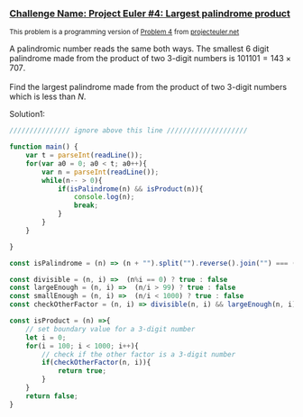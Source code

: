 ### [Challenge Name: Project Euler #4: Largest palindrome product](/contests/projecteuler/challenges/euler004)


<sub>This problem is a programming version of [Problem 4](https://projecteuler.net/problem=4) from [projecteuler.net](https://projecteuler.net/)</sub>

A palindromic number reads the same both ways. The smallest 6 digit palindrome made from the product of two 3-digit numbers is $101101 = 143 \times 707$.  
<br>
Find the largest palindrome made from the product of two 3-digit numbers which is less than $N$.  

Solution1:
```javascript
/////////////// ignore above this line ////////////////////

function main() {
    var t = parseInt(readLine());
    for(var a0 = 0; a0 < t; a0++){
        var n = parseInt(readLine());
        while(n-- > 0){
            if(isPalindrome(n) && isProduct(n)){
                console.log(n);
                break;
            }
        }
    }

}

const isPalindrome = (n) => (n + "").split("").reverse().join("") === (n + "")

const divisible = (n, i) =>  (n%i == 0) ? true : false 
const largeEnough = (n, i) =>  (n/i > 99) ? true : false 
const smallEnough = (n, i) =>  (n/i < 1000) ? true : false 
const checkOtherFactor = (n, i) => divisible(n, i) && largeEnough(n, i) && smallEnough(n, i) 

const isProduct = (n) =>{
    // set boundary value for a 3-digit number
    let i = 0;
    for(i = 100; i < 1000; i++){
        // check if the other factor is a 3-digit number
        if(checkOtherFactor(n, i)){
            return true;
        }
    }
    return false;
}
```
